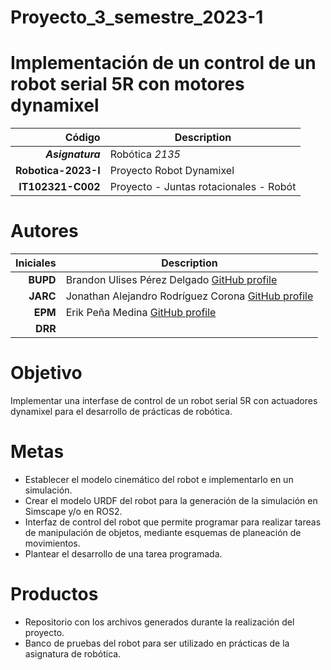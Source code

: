 
# Proyecto_3_semestre_2023-1
# Implementación de un control de un robot serial 5R con motores dynamixel

| Código | Description |
| ------:| ----------- |
| ***Asignatura*** | Robótica *2135* | 
| **Robotica-2023-I**  | Proyecto Robot Dynamixel |
| **IT102321-C002** | Proyecto - Juntas rotacionales - Robót  |

# Autores
| Iniciales  | Description |
| ----------:| ----------- |
| **BUPD** | Brandon Ulises Pérez Delgado [GitHub profile](https://github.com/Brandon-PD) |
| **JARC**  | Jonathan Alejandro Rodríguez Corona [GitHub profile](https://github.com/AlejandroCorona083) |
| **EPM** | Erik Peña Medina [GitHub profile](https://github.com/ErikFiUNAM) |
| **DRR** | |


# Objetivo
Implementar una interfase de control de un robot serial 5R con actuadores dynamixel para el desarrollo de prácticas de robótica.

# Metas
- Establecer el modelo cinemático del robot e implementarlo en un simulación.
- Crear el modelo URDF del robot para la generación de la simulación en Simscape y/o en ROS2.
- Interfaz de control del robot que permite programar para realizar tareas de manipulación de objetos, mediante esquemas de planeación de movimientos.
- Plantear el desarrollo de una tarea programada.

# Productos
- Repositorio con los archivos generados durante la realización del proyecto.
- Banco de pruebas del robot para ser utilizado en prácticas de la asignatura de robótica.

